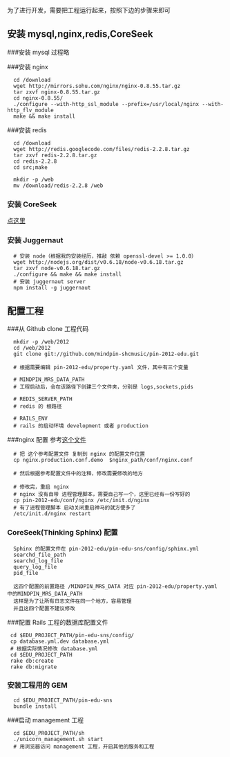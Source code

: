 为了进行开发，需要把工程运行起来，按照下边的步骤来即可

## 安装 mysql,nginx,redis,CoreSeek

###安装 mysql
  过程略

###安装 nginx
```
  cd /download
  wget http://mirrors.sohu.com/nginx/nginx-0.8.55.tar.gz
  tar zxvf nginx-0.8.55.tar.gz
  cd nginx-0.8.55/
  ./configure --with-http_ssl_module --prefix=/usr/local/nginx --with-http_flv_module
  make && make install
```

###安装 redis
```
  cd /download
  wget http://redis.googlecode.com/files/redis-2.2.8.tar.gz
  tar zxvf redis-2.2.8.tar.gz
  cd redis-2.2.8
  cd src;make

  mkdir -p /web
  mv /download/redis-2.2.8 /web
```

### 安装 CoreSeek
  [点这里](https://github.com/mindpin-shcmusic/pin-2012-edu/blob/beta1/doc/安装配置CoreSeek.md)

### 安装 Juggernaut
  ```
    # 安装 node（根据我的安装经历，推敲 依赖 openssl-devel >= 1.0.0）
    wget http://nodejs.org/dist/v0.6.18/node-v0.6.18.tar.gz
    tar zxvf node-v0.6.18.tar.gz
    ./configure && make && make install
    # 安装 juggernaut server
    npm install -g juggernaut
  ```

## 配置工程

###从 Github clone 工程代码
```
  mkdir -p /web/2012
  cd /web/2012
  git clone git://github.com/mindpin-shcmusic/pin-2012-edu.git

  # 根据需要编辑 pin-2012-edu/property.yaml 文件，其中有三个变量

  # MINDPIN_MRS_DATA_PATH
  # 工程启动后，会在该路径下创建三个文件夹，分别是 logs,sockets,pids

  # REDIS_SERVER_PATH
  # redis 的 根路径

  # RAILS_ENV
  # rails 的启动环境 development 或者 production
```

###nginx 配置
  参考[这个文件](https://github.com/mindpin-shcmusic/pin-2012-edu/blob/beta1/conf/nginx.production.conf.demo)

```
  # 把 这个参考配置文件 复制到 nginx 的配置文件位置
  cp nginx.production.conf.demo  $nginx_path/conf/nginx.conf

  # 然后根据参考配置文件中的注释，修改需要修改的地方

  # 修改完，重启 nginx
  # nginx 没有自带 进程管理脚本，需要自己写一个，这里已经有一份写好的
  cp pin-2012-edu/conf/nginx /etc/init.d/nginx
  # 有了进程管理脚本 启动关闭重启神马的就方便多了
  /etc/init.d/nginx restart
```

### CoreSeek(Thinking Sphinx) 配置
```
  Sphinx 的配置文件在 pin-2012-edu/pin-edu-sns/config/sphinx.yml
  searchd_file_path
  searchd_log_file
  query_log_file
  pid_file

  这四个配置的前置路径 /MINDPIN_MRS_DATA 对应 pin-2012-edu/property.yaml 中的MINDPIN_MRS_DATA_PATH
  这样是为了让所有日志文件在同一个地方，容易管理
  并且这四个配置不建议修改
```

###配置 Rails 工程的数据库配置文件
```
 cd $EDU_PROJECT_PATH/pin-edu-sns/config/
 cp database.yml.dev database.yml
 # 根据实际情况修改 database.yml
 cd $EDU_PROJECT_PATH
 rake db:create
 rake db:migrate
```

### 安装工程用的 GEM
```
  cd $EDU_PROJECT_PATH/pin-edu-sns
  bundle install
```

###启动 management 工程<br/>
```
  cd $EDU_PROJECT_PATH/sh
  ./unicorn_management.sh start
  # 用浏览器访问 management 工程，开启其他的服务和工程
```